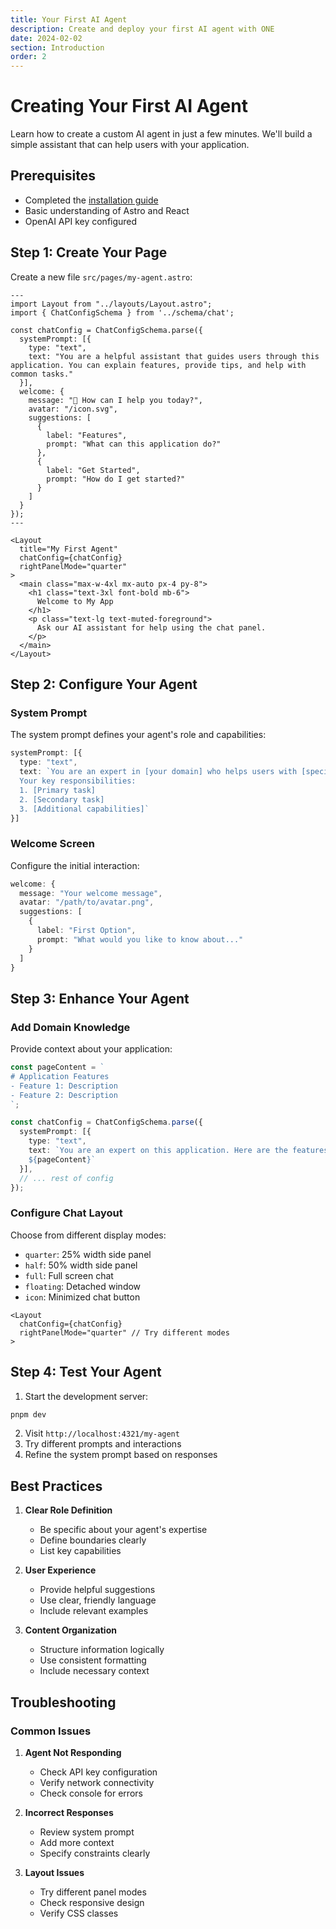 ```yaml
---
title: Your First AI Agent
description: Create and deploy your first AI agent with ONE
date: 2024-02-02
section: Introduction
order: 2
---
```


# Creating Your First AI Agent

Learn how to create a custom AI agent in just a few minutes. We'll build a simple assistant that can help users with your application.

## Prerequisites

- Completed the [installation guide](/docs/getting-started/installation)
- Basic understanding of Astro and React
- OpenAI API key configured

## Step 1: Create Your Page

Create a new file `src/pages/my-agent.astro`:

```astro
---
import Layout from "../layouts/Layout.astro";
import { ChatConfigSchema } from '../schema/chat';

const chatConfig = ChatConfigSchema.parse({
  systemPrompt: [{
    type: "text",
    text: "You are a helpful assistant that guides users through this application. You can explain features, provide tips, and help with common tasks."
  }],
  welcome: {
    message: "👋 How can I help you today?",
    avatar: "/icon.svg",
    suggestions: [
      {
        label: "Features",
        prompt: "What can this application do?"
      },
      {
        label: "Get Started",
        prompt: "How do I get started?"
      }
    ]
  }
});
---

<Layout
  title="My First Agent"
  chatConfig={chatConfig}
  rightPanelMode="quarter"
>
  <main class="max-w-4xl mx-auto px-4 py-8">
    <h1 class="text-3xl font-bold mb-6">
      Welcome to My App
    </h1>
    <p class="text-lg text-muted-foreground">
      Ask our AI assistant for help using the chat panel.
    </p>
  </main>
</Layout>
```

## Step 2: Configure Your Agent

### System Prompt

The system prompt defines your agent's role and capabilities:

```typescript
systemPrompt: [{
  type: "text",
  text: `You are an expert in [your domain] who helps users with [specific tasks].
  Your key responsibilities:
  1. [Primary task]
  2. [Secondary task]
  3. [Additional capabilities]`
}]
```

### Welcome Screen

Configure the initial interaction:

```typescript
welcome: {
  message: "Your welcome message",
  avatar: "/path/to/avatar.png",
  suggestions: [
    {
      label: "First Option",
      prompt: "What would you like to know about..."
    }
  ]
}
```

## Step 3: Enhance Your Agent

### Add Domain Knowledge

Provide context about your application:

```typescript
const pageContent = `
# Application Features
- Feature 1: Description
- Feature 2: Description
`;

const chatConfig = ChatConfigSchema.parse({
  systemPrompt: [{
    type: "text",
    text: `You are an expert on this application. Here are the features:
    ${pageContent}`
  }],
  // ... rest of config
});
```

### Configure Chat Layout

Choose from different display modes:
- `quarter`: 25% width side panel
- `half`: 50% width side panel
- `full`: Full screen chat
- `floating`: Detached window
- `icon`: Minimized chat button

```astro
<Layout
  chatConfig={chatConfig}
  rightPanelMode="quarter" // Try different modes
>
```

## Step 4: Test Your Agent

1. Start the development server:
```bash
pnpm dev
```

2. Visit `http://localhost:4321/my-agent`
3. Try different prompts and interactions
4. Refine the system prompt based on responses

## Best Practices

1. **Clear Role Definition**
   - Be specific about your agent's expertise
   - Define boundaries clearly
   - List key capabilities

2. **User Experience**
   - Provide helpful suggestions
   - Use clear, friendly language
   - Include relevant examples

3. **Content Organization**
   - Structure information logically
   - Use consistent formatting
   - Include necessary context

## Troubleshooting

### Common Issues

1. **Agent Not Responding**
   - Check API key configuration
   - Verify network connectivity
   - Check console for errors

2. **Incorrect Responses**
   - Review system prompt
   - Add more context
   - Specify constraints clearly

3. **Layout Issues**
   - Try different panel modes
   - Check responsive design
   - Verify CSS classes

